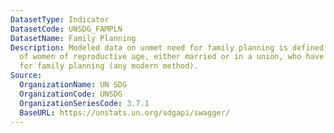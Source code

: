 ```yaml
---
DatasetType: Indicator
DatasetCode: UNSDG_FAMPLN
DatasetName: Family Planning
Description: Modeled data on unmet need for family planning is defined as the percentage
  of women of reproductive age, either married or in a union, who have an unmet need
  for family planning (any modern method).
Source:
  OrganizationName: UN SDG
  OrganizationCode: UNSDG
  OrganizationSeriesCode: 3.7.1
  BaseURL: https://unstats.un.org/sdgapi/swagger/
---
```


